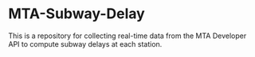 # MTA-Subway-Delay
This is a repository for collecting real-time data from the MTA Developer API to compute subway delays at each station.

